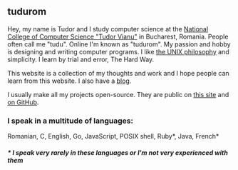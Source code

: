 tudurom
-------

Hey, my name is Tudor and I study computer science at the [National College of Computer Science "Tudor Vianu"](https://en.wikipedia.org/wiki/Tudor_Vianu_National_College_of_Computer_Science) in Bucharest, Romania. People often call me "tudu". Online I'm known as "tudurom". My
passion and hobby is designing and writing computer programs. I like [the UNIX
philosophy](https://en.wikipedia.org/wiki/Unix_philosophy) and simplicity. I
learn by trial and error, The Hard Way.

This website is a collection of my thoughts and work and I hope people can learn
from this website. I also have a [blog](/blog).

I usually make all my projects open-source. They are public on [this
  site](/git) and [on GitHub](https://github.com/tudurom).

### I speak in a multitude of languages:

Romanian, C, English, Go, JavaScript, POSIX shell, Ruby\*, Java, French\*

##### \* I speak very rarely in these languages or I'm not very experienced with them


